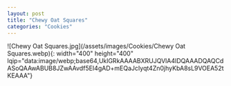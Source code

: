 ```yaml
---
layout: post
title: "Chewy Oat Squares"
categories: "Cookies"
---
```

![Chewy Oat Squares.jpg](/assets/images/Cookies/Chewy Oat Squares.webp){: width="400" height="400" lqip="data:image/webp;base64,UklGRkAAAABXRUJQVlA4IDQAAADQAQCdASoQAAwABUB8JZwAAvdf5EI4gAD+mEQaJcIyqt4Zn0jhyKbA8sL9VOEA52tKEAAA"}

